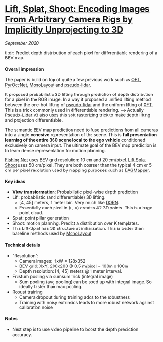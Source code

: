 # [Lift, Splat, Shoot: Encoding Images From Arbitrary Camera Rigs by Implicitly Unprojecting to 3D](https://arxiv.org/abs/2008.05711)

_September 2020_

tl;dr: Predict depth distribution of each pixel for differentiable rendering of a BEV map. 

#### Overall impression
The paper is build on top of quite a few previous work such as [OFT](oft.md), [PyrOccNet](pyroccnet.md), [MonoLayout](monolayout.md) and [pseudo-lidar](pseudo_lidar.md). 

It proposed probabilistic 3D lifting through prediction of depth distribution for a pixel in the RGB image. In a way it proposed a unified lifting method between the one-hot lifting of [pseudo-lidar](pseudo_lidar.md) and the uniform lifting of [OFT](oft.md). This is a trick commonly used in differentiable rendering. --> Actually [Pseudo-Lidar v3](pseudo_lidar_v3.md) also uses this soft rasterizing trick to make depth lifting and projection differentiable. 

The semantic BEV map prediction need to fuse predictions from all cameras into a single **cohesive** representation of the scene. This is **full presentation learning of the entire 360 scene local to the ego vehicle** conditioned exclusively on camera input. The ultimate goal of the BEV map prediction is to learn dense representation for motion planning.

[Fishing Net](fishing_net.md) uses BEV grid resolution: 10 cm and 20 cm/pixel. [Lift Splat Shoot](lift_splat_shoot.md) uses 50 cm/pixel. They are both coarser than the typical 4 cm or 5 cm per pixel resolution used by mapping purposes such as [DAGMapper](dagmapper.md).


#### Key ideas
- **View transformation**: Probabilistic pixel-wise depth prediction
- Lift: probabilistic (and differentiable) 3D lifting.
	- [4, 45] meters, 1 meter bin. Very much like [DORN](dorn.md).
	- Essentially each pixel in (u, v) creates 42 3D points. This is a huge point cloud. 
- Splat: point pillar generation
- Shoot: motion planning. Predict a distribution over K templates.
- This Lift-Splat has 3D structure at initialization. This is better than baseline methods used by [MonoLayout](monolayout.md)

#### Technical details
- "Resolution":
	- Camera images: HxW = 128x352
	- BEV grid: XxY, 200x200 @ 0.5 m/pixel = 100m x 100m
	- Depth resolution: [4, 45] meters @ 1 meter interval.
- Frustum pooling via cumsum trick (integral image)
	- Sum pooling (avg pooling) can be sped up with integral image. So ideally faster than max pooling.
- Robust training
	- Camera dropout during training adds to the robustness 
	- Training with noisy extrinsics leads to more robust network against calibration noise

#### Notes
- Next step is to use video pipeline to boost the depth prediction accuracy. 

